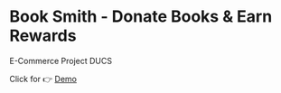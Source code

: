 # Book Smith - Donate Books & Earn Rewards

E-Commerce Project DUCS

Click for 👉 [Demo](https://ecommmerce-ducs.netlify.app/)
